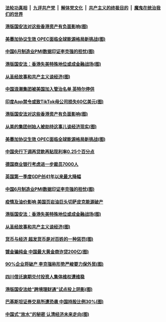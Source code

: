 

####  [法轮功真相](../../../../basic/blob/master/README.md?t=07020431) &nbsp;|&nbsp; [九评共产党](../../../../9ping.md/blob/master/README.md?t=07020431) &nbsp;|&nbsp; [解体党文化](../../../../jtdwh.md/blob/master/README.md?t=07020431)  &nbsp;|&nbsp; [共产主义的终极目的](../../../../gczydzjmd.md/blob/master/README.md?t=07020431) &nbsp;|&nbsp; [魔鬼在统治我们的世界](../../../../mgztzwmdsj.md/blob/master/README.md?t=07020431) 

#### [港版国安法对这些香港资产有负面影响(图)](../pages/p5/938357.md?t=07020431) 

#### [美墨加协议生效 OPEC面临全球能源格局新挑战(图)](../pages/p5/938340.md?t=07020431) 


#### [中国6月制造业PMI数据印证李克强的担忧(图)](../pages/p5/938245.md?t=07020431) 

#### [港版国安法：香港失美特殊地位或成金融战场(图)](../pages/p5/938230.md?t=07020431) 

#### [从圣经故事和共产主义谈经济(图)](../pages/p5/938133.md?t=07020431) 

#### [中国浪潮集团被美国加入管治名单 英特尔停供](../pages/p5/938365.md?t=07020431) 

#### [印度App禁令或致TikTok母公司损失60亿美元(图)](../pages/p5/938364.md?t=07020431) 

#### [港版国安法对这些香港资产有负面影响(图)](../pages/p5/938357.md?t=07020431) 

#### [从美的集团创始人被劫持这事儿谈经济现实(图)](../pages/p5/938344.md?t=07020431) 

#### [美墨加协议生效 OPEC面临全球能源格局新挑战(图)](../pages/p5/938340.md?t=07020431) 


#### [中国央行下调再贷款再贴现利率0.25个百分点](../pages/p5/938264.md?t=07020431) 

#### [德国商业银行考虑进一步裁员7000人](../pages/p5/938262.md?t=07020431) 

#### [英国第一季度GDP创41年以来最大降幅](../pages/p5/938261.md?t=07020431) 

#### [中国6月制造业PMI数据印证李克强的担忧(图)](../pages/p5/938245.md?t=07020431) 

#### [疫情及油价影响 美国页岩油巨头切萨皮克能源破产](../pages/p5/938232.md?t=07020431) 

#### [港版国安法：香港失美特殊地位或成金融战场(图)](../pages/p5/938230.md?t=07020431) 

#### [从圣经故事和共产主义谈经济(图)](../pages/p5/938133.md?t=07020431) 

#### [货币与经济 超发货币是对百姓的一种惩罚(图)](../pages/p5/938130.md?t=07020431) 

#### [镀金骗纯金 中国最大黄金商诈贷200亿(图)](../pages/p5/938160.md?t=07020431) 

#### [90%企业将破产 李克强称形势严峻要力保外贸(图)](../pages/p5/938142.md?t=07020431) 

#### [四川信讬逾期兑付投资人集体维权遭维稳](../pages/p5/938159.md?t=07020431) 

#### [港版国安法给“跨境理财通”试点投上阴影(图)](../pages/p5/938156.md?t=07020431) 

#### [巴基斯坦证券交易所遭恐袭 中国持股比例30%(图)](../pages/p5/938118.md?t=07020431) 

#### [中国式“放水”的秘密 认清经济未来走向(图)](../pages/p5/938113.md?t=07020431) 

